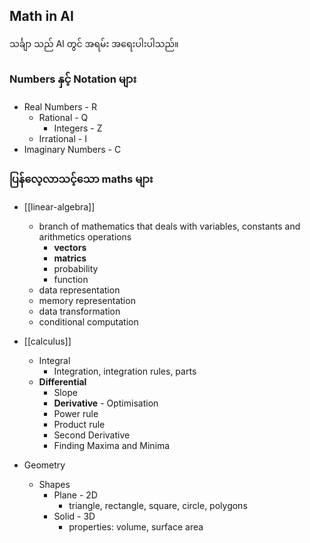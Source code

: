Math in AI
----
သင်္ချာ သည် AI တွင် အရမ်း အရေးပါးပါသည်။
### Numbers နှင့် Notation များ

- Real Numbers - R 
	- Rational - Q
		- Integers - Z
	- Irrational - I
- Imaginary Numbers - C 

### ပြန်လေ့လာသင့်သော maths များ

- [[linear-algebra]]
	- branch of mathematics that deals with variables, constants and arithmetics operations
		- **vectors**
		- **matrics**
		- probability
		- function
	- data representation
	- memory representation
	- data transformation
	- conditional computation
	
- [[calculus]]
	- Integral
		- Integration, integration rules, parts
	- **Differential**
		- Slope
		- **Derivative** - Optimisation 
		- Power rule
		- Product rule
		- Second Derivative
		- Finding Maxima and Minima
		
 - Geometry
	- Shapes
		- Plane - 2D
			- triangle, rectangle, square, circle, polygons
		- Solid - 3D
			- properties: volume, surface area